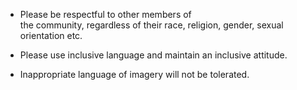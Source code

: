 -   Please be respectful to other members of
    the community, regardless of their race, religion, gender, sexual
    orientation etc.

-   Please use inclusive language and maintain an inclusive attitude.

-   Inappropriate language of imagery will not be tolerated.
